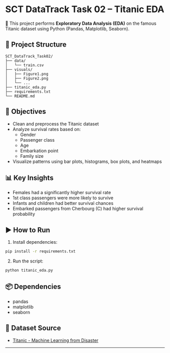 # SCT DataTrack Task 02 – Titanic EDA

🚢 This project performs **Exploratory Data Analysis (EDA)** on the famous Titanic dataset using Python (Pandas, Matplotlib, Seaborn).

## 📁 Project Structure

```
SCT_DataTrack_Task02/
├── data/
│   └── train.csv
├── visuals/
│   ├── Figure1.png
│   ├── Figure2.png
│   └── ...
├── titanic_eda.py
├── requirements.txt
└── README.md

```

## 📌 Objectives

- Clean and preprocess the Titanic dataset
- Analyze survival rates based on:
  - Gender
  - Passenger class
  - Age
  - Embarkation point
  - Family size
- Visualize patterns using bar plots, histograms, box plots, and heatmaps

## 📊 Key Insights

- Females had a significantly higher survival rate
- 1st class passengers were more likely to survive
- Infants and children had better survival chances
- Embarked passengers from Cherbourg (C) had higher survival probability

## ▶️ How to Run

1. Install dependencies:
```bash
pip install -r requirements.txt
```

2. Run the script:
```bash
python titanic_eda.py
```

## 📦 Dependencies

- pandas
- matplotlib
- seaborn

## 📘 Dataset Source

- [Titanic - Machine Learning from Disaster](https://www.kaggle.com/competitions/titanic)

---
